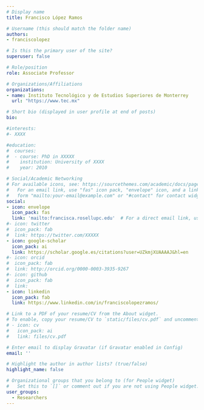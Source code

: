 ```yaml
---
# Display name
title: Francisco López Ramos

# Username (this should match the folder name)
authors:
- franciscolopez

# Is this the primary user of the site?
superuser: false

# Role/position
role: Associate Professor

# Organizations/Affiliations
organizations:
- name: Instituto Tecnológico y de Estudios Superiores de Monterrey
  url: "https://www.tec.mx"

# Short bio (displayed in user profile at end of posts)
bio:

#interests:
#- XXXX

#education:
#  courses:
#  - course: PhD in XXXXX
#    institution: University of XXXX
#    year: 2010

# Social/Academic Networking
# For available icons, see: https://sourcethemes.com/academic/docs/page-builder/#icons
#   For an email link, use "fas" icon pack, "envelope" icon, and a link in the
#   form "mailto:your-email@example.com" or "#contact" for contact widget.
social:
- icon: envelope
  icon_pack: fas
  link: 'mailto:francisca.rosellupc.edu'  # For a direct email link, use "mailto:test@example.org".
#- icon: twitter
#  icon_pack: fab
#  link: https://twitter.com/XXXXX
- icon: google-scholar
  icon_pack: ai
  link: https://scholar.google.es/citations?user=UZkmjXUAAAAJ&hl=en
#- icon: orcid
#  icon_pack: fab
#  link: http://orcid.org/0000-0003-3935-9267
#- icon: github
#  icon_pack: fab
#  link:
- icon: linkedin
  icon_pack: fab
  link: https://www.linkedin.com/in/franciscolopezramos/

# Link to a PDF of your resume/CV from the About widget.
# To enable, copy your resume/CV to `static/files/cv.pdf` and uncomment the lines below.
# - icon: cv
#   icon_pack: ai
#   link: files/cv.pdf

# Enter email to display Gravatar (if Gravatar enabled in Config)
email: ''

# Highlight the author in author lists? (true/false)
highlight_name: false

# Organizational groups that you belong to (for People widget)
#   Set this to `[]` or comment out if you are not using People widget.
user_groups:
  - Researchers
---
```

